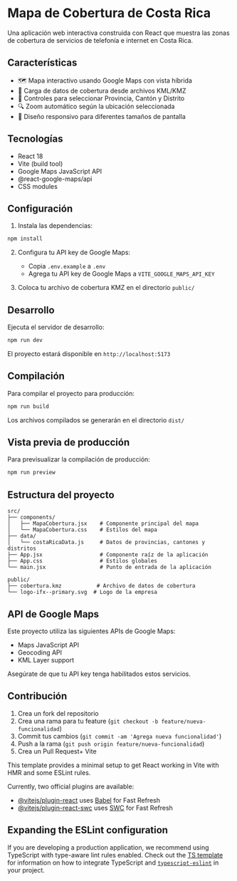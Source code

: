 # Mapa de Cobertura de Costa Rica

Una aplicación web interactiva construida con React que muestra las zonas de cobertura de servicios de telefonía e internet en Costa Rica.

## Características

- 🗺️ Mapa interactivo usando Google Maps con vista híbrida
- 📁 Carga de datos de cobertura desde archivos KML/KMZ
- 🎯 Controles para seleccionar Provincia, Cantón y Distrito
- 🔍 Zoom automático según la ubicación seleccionada
- 📱 Diseño responsivo para diferentes tamaños de pantalla

## Tecnologías

- React 18
- Vite (build tool)
- Google Maps JavaScript API
- @react-google-maps/api
- CSS modules

## Configuración

1. Instala las dependencias:
```bash
npm install
```

2. Configura tu API key de Google Maps:
   - Copia `.env.example` a `.env`
   - Agrega tu API key de Google Maps a `VITE_GOOGLE_MAPS_API_KEY`

3. Coloca tu archivo de cobertura KMZ en el directorio `public/`

## Desarrollo

Ejecuta el servidor de desarrollo:

```bash
npm run dev
```

El proyecto estará disponible en `http://localhost:5173`

## Compilación

Para compilar el proyecto para producción:

```bash
npm run build
```

Los archivos compilados se generarán en el directorio `dist/`

## Vista previa de producción

Para previsualizar la compilación de producción:

```bash
npm run preview
```

## Estructura del proyecto

```
src/
├── components/
│   ├── MapaCobertura.jsx    # Componente principal del mapa
│   └── MapaCobertura.css    # Estilos del mapa
├── data/
│   └── costaRicaData.js     # Datos de provincias, cantones y distritos
├── App.jsx                  # Componente raíz de la aplicación
├── App.css                  # Estilos globales
└── main.jsx                 # Punto de entrada de la aplicación

public/
├── cobertura.kmz           # Archivo de datos de cobertura
└── logo-ifx--primary.svg  # Logo de la empresa
```

## API de Google Maps

Este proyecto utiliza las siguientes APIs de Google Maps:
- Maps JavaScript API
- Geocoding API
- KML Layer support

Asegúrate de que tu API key tenga habilitados estos servicios.

## Contribución

1. Crea un fork del repositorio
2. Crea una rama para tu feature (`git checkout -b feature/nueva-funcionalidad`)
3. Commit tus cambios (`git commit -am 'Agrega nueva funcionalidad'`)
4. Push a la rama (`git push origin feature/nueva-funcionalidad`)
5. Crea un Pull Request+ Vite

This template provides a minimal setup to get React working in Vite with HMR and some ESLint rules.

Currently, two official plugins are available:

- [@vitejs/plugin-react](https://github.com/vitejs/vite-plugin-react/blob/main/packages/plugin-react) uses [Babel](https://babeljs.io/) for Fast Refresh
- [@vitejs/plugin-react-swc](https://github.com/vitejs/vite-plugin-react/blob/main/packages/plugin-react-swc) uses [SWC](https://swc.rs/) for Fast Refresh

## Expanding the ESLint configuration

If you are developing a production application, we recommend using TypeScript with type-aware lint rules enabled. Check out the [TS template](https://github.com/vitejs/vite/tree/main/packages/create-vite/template-react-ts) for information on how to integrate TypeScript and [`typescript-eslint`](https://typescript-eslint.io) in your project.
